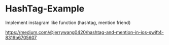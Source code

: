 # HashTag-Example
Implement instagram like function (hashtag, mention friend)

https://medium.com/@jerrywang0420/hashtag-and-mention-in-ios-swift4-8319b6705607

